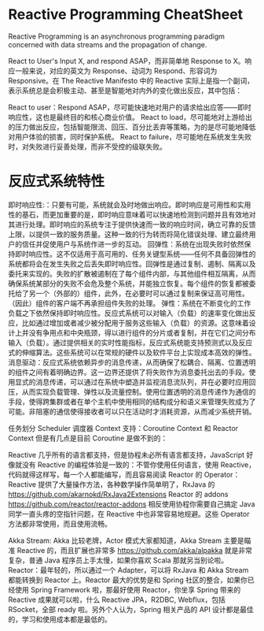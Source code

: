 # Reactive Programming CheatSheet

Reactive Programming is an asynchronous programming paradigm concerned with data streams and the propagation of change.

React to User's Input X, and respond ASAP，而非简单地 Response to X。响应一般来说，对应的英文为 Response、动词为 Respond、形容词为 Responsive。在 The Reactive Manifesto 中的 Reactive 实际上是指一个副词，表示系统总是会积极主动、甚至是智能地对内外的变化做出反应，其中包括：

React to user：Respond ASAP，尽可能快速地对用户的请求给出应答——即时响应性，这也是最终目的和核心商业价值。
React to load，尽可能地对上游给出的压力做出反应，包括智能限流、回压、百分比丢弃等策略，为的是尽可能地降低对用户体验的损害，同时保护系统。
React to failure，尽可能地在系统发生失败时，对失败进行妥善处理，而非不受控的级联失败。

# 反应式系统特性

即时响应性:：只要有可能，系统就会及时地做出响应。即时响应是可用性和实用性的基石，而更加重要的是，即时响应意味着可以快速地检测到问题并且有效地对其进行处理。即时响应的系统专注于提供快速而一致的响应时间，确立可靠的反馈上限，以提供一致的服务质量。这种一致的行为转而将简化错误处理、建立最终用户的信任并促使用户与系统作进一步的互动。
回弹性：系统在出现失败时依然保持即时响应性。这不仅适用于高可用的、任务关键型系统——任何不具备回弹性的系统都将会在发生失败之后丢失即时响应性。回弹性是通过复制、遏制、隔离以及委托来实现的。失败的扩散被遏制在了每个组件内部，与其他组件相互隔离，从而确保系统某部分的失败不会危及整个系统，并能独立恢复。每个组件的恢复都被委托给了另一个（外部的）组件，此外，在必要时可以通过复制来保证高可用性。（因此）组件的客户端不再承担组件失败的处理。
弹性：系统在不断变化的工作负载之下依然保持即时响应性。反应式系统可以对输入（负载）的速率变化做出反应，比如通过增加或者减少被分配用于服务这些输入（负载）的资源。这意味着设计上并没有争用点和中央瓶颈，得以进行组件的分片或者复制，并在它们之间分布输入（负载）。通过提供相关的实时性能指标，反应式系统能支持预测式以及反应式的伸缩算法。这些系统可以在常规的硬件以及软件平台上实现成本高效的弹性。
消息驱动：反应式系统依赖异步的消息传递，从而确保了松耦合、隔离、位置透明的组件之间有着明确边界。这一边界还提供了将失败作为消息委托出去的手段。使用显式的消息传递，可以通过在系统中塑造并监视消息流队列，并在必要时应用回压，从而实现负载管理、弹性以及流量控制。使用位置透明的消息传递作为通信的手段，使得跨集群或者在单个主机中使用相同的结构成分和语义来管理失败成为了可能。非阻塞的通信使得接收者可以只在活动时才消耗资源，从而减少系统开销。

任务划分
Scheduler 调度器
Context 支持：Coroutine Context 和 Reactor Context
但是有几点是目前 Coroutine 是做不到的：

Reactive 几乎所有的语言都支持，但是协程未必所有语言都支持，JavaScript 好像就没有
Reactive 的编程体验是一致的：不管你使用任何语言，使用 Reactive，代码就得这样写，每一个人都能编写，而且容易阅读
Reactor 的 Operator：Reactive 提供了大量操作方法，各种数学操作简单明了，RxJava 的 https://github.com/akarnokd/RxJava2Extensions Reactor 的 addons https://github.com/reactor/reactor-addons 相反使用协程你需要自己搞定 Java 同学一直头疼的空指针问题，在 Reactive 中也非常容易地规避。这些 Operator 方法都非常使用，而且使用流畅。

Akka Stream: Akka 比较老牌，Actor 模式大家都知道，Akka Stream 主要是瞄准 Reactive 的，而且扩展也非常多 https://github.com/akka/alpakka 就是非常复杂，普通 Java 程序员上手太慢，如果你喜欢 Scala 那就另当别论啦。
Reactor：最年轻的，所以通过一个 Adapter，可以将 RxJava 和 Akka Stream 都能转换到 Reactor 上。Reactor 最大的优势是和 Spring 社区的整合，如果你已经使用 Spring Framework 啦，那最好使用 Reactor，你坐享 Spring 带来的 Reactive 成果就可以啦，什么 Reactive JPA，R2DBC, Webflux，包括 RSocket，全部 ready 啦。另外个人认为，Spring 相关产品的 API 设计都是最佳的，学习和使用成本都是最低的。
